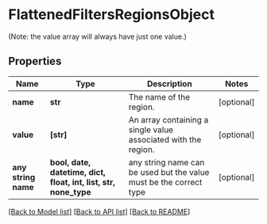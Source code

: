 # FlattenedFiltersRegionsObject

(Note: the value array will always have just one value.)

## Properties
Name | Type | Description | Notes
------------ | ------------- | ------------- | -------------
**name** | **str** | The name of the region. | [optional] 
**value** | **[str]** | An array containing a single value associated with the region. | [optional] 
**any string name** | **bool, date, datetime, dict, float, int, list, str, none_type** | any string name can be used but the value must be the correct type | [optional]

[[Back to Model list]](../README.md#documentation-for-models) [[Back to API list]](../README.md#documentation-for-api-endpoints) [[Back to README]](../README.md)


